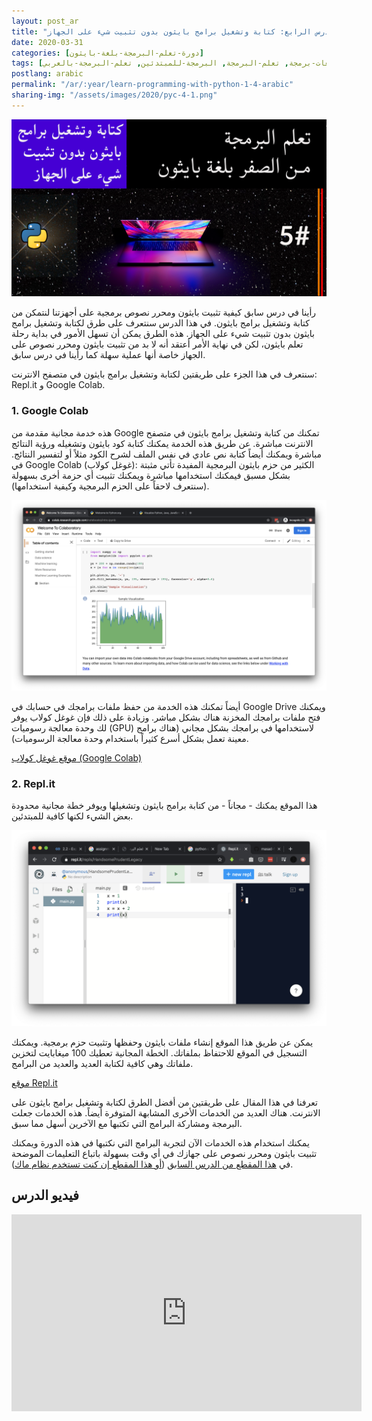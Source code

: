 ```yaml
---
layout: post_ar
title: "تعلم البرمجة بلغة بايثون - الدرس الرابع: كتابة وتشغيل برامج بايثون بدون تثبيت شيء على الجهاز"
date: 2020-03-31
categories: [دورة-تعلم-البرمجة-بلغة-بايثون] 
tags: [بايثون, برمجة, لغات-برمجة, تعلم-البرمجة, البرمجة-للمبتدئين, تعلم-البرمجة-بالعربي]
postlang: arabic 
permalink: "/ar/:year/learn-programming-with-python-1-4-arabic"
sharing-img: "/assets/images/2020/pyc-4-1.png"
---
```




![تعلم البرمجة بلغة بايثون - الدرس الرابع: كتابة وتشغيل برامج بايثون بدون تثبيت شيء على جهازك](/assets/images/2020/pyc-4-1.png)

رأينا في درس سابق كيفية تثبيت بايثون ومحرر نصوص برمجية على أجهزتنا لنتمكن من كتابة وتشغيل برامج بايثون. في هذا الدرس سنتعرف على طرق لكتابة وتشغيل برامج بايثون بدون تثبيت شيء على الجهاز. هذه الطرق يمكن أن تسهل الأمور في بداية رحلة تعلم بايثون، لكن في نهاية الأمر أعتقد أنه لا بد من تثبيت بايثون ومحرر نصوص على الجهاز خاصة أنها عملية سهلة كما رأينا في درس سابق.

سنتعرف في هذا الجزء على طريقتين لكتابة وتشغيل برامج بايثون في متصفح الانترنت: Repl.it و Google Colab.

### 1. Google Colab

هذه خدمة مجانية مقدمة من Google تمكنك من كتابة وتشغيل برامج بايثون في متصفح الانترنت مباشرة. عن طريق هذه الخدمة يمكنك كتابة كود بايثون وتشغيله ورؤية النتائج مباشرة ويمكنك أيضاً كتابة نص عادي في نفس الملف لشرح الكود مثلاً أو لتفسير النتائج. في Google Colab (غوغل كولاب): الكثير من حزم بايثون البرمجية المفيدة تأتي مثبتة بشكل مسبق فيمكنك استخدامها مباشرة ويمكنك تثبيت أي حزمة أخرى بسهولة (سنتعرف لاحقاً على الحزم البرمجية وكيفية استخدامها).

![واجهة Google Colab (غوغل كولاب)](/assets/images/2020/pyc-4-3.png)

أيضاً تمكنك هذه الخدمة من حفظ ملفات برامجك في حسابك في Google Drive ويمكنك فتح ملفات برامجك المخزنة هناك بشكل مباشر. وزيادة على ذلك فإن غوغل كولاب يوفر لك وحدة معالجة رسوميات (GPU) لاستخدامها في برامجك بشكل مجاني (هناك برامج معينة تعمل بشكل أسرع كثيراً باستخدام وحدة معالجة الرسوميات).

[موقع غوغل كولاب (Google Colab)](https://colab.research.google.com/)

### 2. Repl.it

هذا الموقع يمكنك - مجاناً - من كتابة برامج بايثون وتشغيلها ويوفر خطة مجانية محدودة بعض الشيء لكنها كافية للمبتدئين.

![واجهة موقع Repl.it](/assets/images/2020/pyc-4-2.png)

يمكن عن طريق هذا الموقع إنشاء ملفات بايثون وحفظها وتثبيت حزم برمجية. ويمكنك التسجيل في الموقع للاحتفاظ بملفاتك. الخطة المجانية تعطيك 100 ميغابايت لتخزين ملفاتك وهي كافية لكتابة العديد والعديد من البرامج.

[موقع Repl.it](https://repl.it/)

تعرفنا في هذا المقال على طريقتين من أفضل الطرق لكتابة وتشغيل برامج بايثون على الانترنت. هناك العديد من الخدمات الأخرى المشابهة المتوفرة أيضاً. هذه الخدمات جعلت البرمجة ومشاركة البرامج التي تكتبها مع الآخرين أسهل مما سبق.

يمكنك استخدام هذه الخدمات الآن لتجربة البرامج التي نكتبها في هذه الدورة ويمكنك تثبيت بايثون ومحرر نصوص على جهازك في أي وقت بسهولة باتباع التعليمات الموضحة في [هذا المقطع من الدرس السابق](https://www.youtube.com/watch?v=b9du7snWQj4) ([أو هذا المقطع إن كنت تستخدم نظام ماك](https://www.youtube.com/watch?v=xzi5P-GcT20)).

## فيديو الدرس

<iframe width="560" height="315" src="https://www.youtube.com/embed/3cy-tZibpvk" frameborder="0" allow="accelerometer; autoplay; encrypted-media; gyroscope; picture-in-picture" allowfullscreen></iframe>

